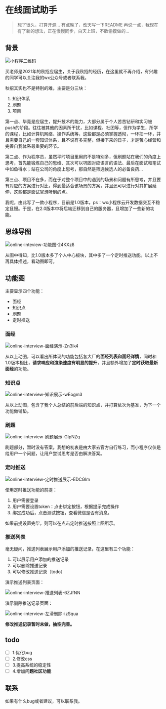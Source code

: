 # 在线面试助手

> 想了很久，打算开源...
> 有点晚了，改天写一下README
> 再说一点，我现在有了新的想法，正在慢慢同步，白天上班，不敢偷摸做的...



## 背景

![小程序二维码](https://imgs.dreamcat.ink/blog/online-interview-qr.jpg)

买老师是2021年的秋招应届生，关于我秋招的经历，在这里就不再介绍，有兴趣的同学可以关注我的wx公众号或者联系我。

秋招其实也不是特别的难，主要是分三块：

1. 知识体系
2. 刷题
3. 项目

第一点、毕竟是应届生，提升技术的能力，大部分属于个人苦苦钻研和实习被push的阶段。往往被其他的因素所干扰，比如课程、社团等，但作为学生，所学的课程，比如计算机网络、操作系统等，这些都是必须掌握透彻，一环扣一环，并且需要自己的一套知识体系，且不说有多完整，但接下来的日子，才是苦心经营和完善自我体系最重要的环节。

第二点、作为程序员，虽然平时项目里用的不是特别多，但刷题站在我们的角度上思考，首先能锻炼自己的思维、其次可以巩固对应语言的语法、最后在面试和笔试中如鱼得水；站在公司的角度上思考，那自然是筛选候选人的必备良药...

第三点、项目不在多，而在于对整个项目中的遇到的场景和问题有所思考，并且要有对应的方案进行对比，得到最适合该场景的方案，并且还可以进行对其扩展延伸，这些都是面试官想听到的点。

我呢，由此写了一款小程序，目前是1.0版本，ps：wx小程序云开发数据交互不稳定且慢。于是，在2.0版本中将后端迁移到自己的服务器，且增加了一些新的功能。

## 思维导图

![online-inteview-功能图-24KXz8](https://imgs.dreamcat.ink/uPic/online-inteview-功能图-24KXz8.png)

从图中得知，比1.0版本多了个人中心板块，其中多了一个定时推送功能。以上不再具体描述，看动图即可。

## 功能图

主要显示四个功能：
- 面经
- 知识点
- 刷题
- 定时推送

### 面经

![online-interview-面经演示-Zn3lk4](http://imgs.dreamcat.ink/uPic/online-interview-面经演示-Zn3lk4.gif)

从以上动图，可以看出所体现的功能包括各大厂的**面经列表和面经详情**，同时和1.0版本相比，**请求响应和渲染速度有明显的提升**，并且额外增加了**定时获取最新面经**的功能。

### 知识点

![online-interview-知识展示-wEogm3](http://imgs.dreamcat.ink/uPic/online-interview-知识展示-wEogm3.gif)

从以上动图，包含了我个人总结的前后端的知识点，并打算依次为基准，为下一个功能做铺垫。

### 刷题

![online-interview-刷题展示-GlpNZq](http://imgs.dreamcat.ink/uPic/online-interview-刷题展示-GlpNZq.gif)

刷题部分，暂时没有答案，我想的初衷是由大家去官方自行练习，而小程序仅仅是给用户一个问题，让用户尝试思考是否由解决答案。

### 定时推送

![online-interview-定时推送展示-EDCGIm](http://imgs.dreamcat.ink/uPic/online-interview-定时推送展示-EDCGIm.gif)

使用定时推送功能的前提：
1. 用户需要登录
2. 用户需要设置token：点击绑定按钮，根据提示完成操作
3. 绑定成功后，点击测试按钮，查看微信是否有消息。

如果前提设置完毕，则可以在点击定时推送按照上图所示。

### 推送列表

毫无疑问，推送列表展示用户添加的推送记录，在这里有三个功能：

1. 可以展示用户添加的推送记录
2. 可以删除推送记录
3. 可以修改推送记录（todo）

演示推送列表页面：

![online-interview-推送列表-6ZJfNN](https://imgs.dreamcat.ink/uPic/online-interview-推送列表-6ZJfNN.png)

演示删除推送记录页面：

![online-interview-左滑删除-izSqua](https://imgs.dreamcat.ink/uPic/online-interview-左滑删除-izSqua.png)

**修改推送记录暂时未做，抽空完善。**

## todo

- [ ] 1.优化bug
- [ ] 2.修改css 
- [ ] 3.提高系统的稳定性
- [ ] 4.增加**问题社区功能**

## 联系

如果有什么bug或者建议，可以联系我。


